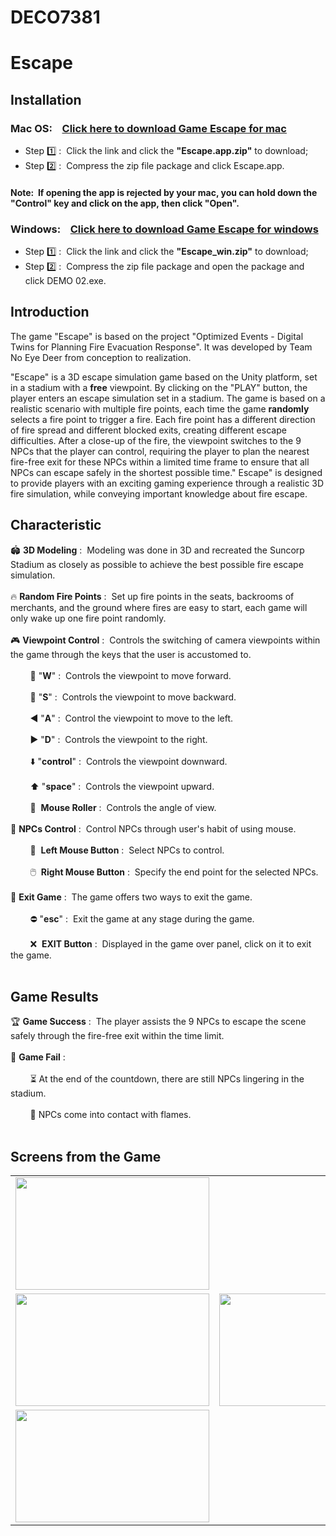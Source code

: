 # DECO7381 
# Escape
## Installation
### Mac OS:&nbsp;&nbsp;&nbsp;&nbsp;<a href="https://github.com/WenruiJiang0919/DECO7381/releases/tag/macversion">Click here to download Game Escape for mac</a>

- Step 1️⃣&nbsp;:&nbsp;&nbsp;Click the link and click the **"Escape.app.zip"** to download;
- Step 2️⃣&nbsp;:&nbsp;&nbsp;Compress the zip file package and click Escape.app.
  

#### Note:&nbsp;&nbsp;If opening the app is rejected by your mac, you can hold down the **"Control"** key and click on the app, then click **"Open"**.


### Windows:&nbsp;&nbsp;&nbsp;&nbsp;<a href="https://github.com/WenruiJiang0919/DECO7381/releases/tag/winversion">Click here to download Game Escape for windows</a>

- Step 1️⃣&nbsp;:&nbsp;&nbsp;Click the link and click the **"Escape_win.zip"** to download;
- Step 2️⃣&nbsp;:&nbsp;&nbsp;Compress the zip file package and open the package and click DEMO 02.exe.

## Introduction
The game "Escape" is based on the project "Optimized Events - Digital Twins for Planning Fire Evacuation Response". It was developed by Team No Eye Deer from conception to realization.

"Escape" is a 3D escape simulation game based on the Unity platform, set in a stadium with a **free** viewpoint. By clicking on the "PLAY" button, the player enters an escape simulation set in a stadium. The game is based on a realistic scenario with multiple fire points, each time the game **randomly** selects a fire point to trigger a fire. Each fire point has a different direction of fire spread and different blocked exits, creating different escape difficulties. After a close-up of the fire, the viewpoint switches to the 9 NPCs that the player can control, requiring the player to plan the nearest fire-free exit for these NPCs within a limited time frame to ensure that all NPCs can escape safely in the shortest possible time." Escape" is designed to provide players with an exciting gaming experience through a realistic 3D fire simulation, while conveying important knowledge about fire escape.

## Characteristic

🏟️ **3D Modeling**&nbsp;:&nbsp;&nbsp;Modeling was done in 3D and recreated the Suncorp Stadium as closely as possible to achieve the best possible fire escape simulation.<br/><br/>
🔥 **Random Fire Points**&nbsp;:&nbsp;&nbsp;Set up fire points in the seats, backrooms of merchants, and the ground where fires are easy to start, each game will only wake up one fire point randomly.<br/><br/>
🎮 **Viewpoint Control**&nbsp;:&nbsp;&nbsp;Controls the switching of camera viewpoints within the game through the keys that the user is accustomed to.<br/><br/>
&nbsp;&nbsp;&nbsp;&nbsp;&nbsp;&nbsp;&nbsp;&nbsp;🔼 "**W**"&nbsp;:&nbsp;&nbsp;Controls the viewpoint to move forward.<br/><br/>
&nbsp;&nbsp;&nbsp;&nbsp;&nbsp;&nbsp;&nbsp;&nbsp;🔽 "**S**"&nbsp;:&nbsp;&nbsp;Controls the viewpoint to move backward.<br/><br/>
&nbsp;&nbsp;&nbsp;&nbsp;&nbsp;&nbsp;&nbsp;&nbsp;◀️ "**A**"&nbsp;:&nbsp;&nbsp;Control the viewpoint to move to the left.<br/><br/>
&nbsp;&nbsp;&nbsp;&nbsp;&nbsp;&nbsp;&nbsp;&nbsp;▶️ "**D**"&nbsp;:&nbsp;&nbsp;Controls the viewpoint to the right.<br/><br/>
&nbsp;&nbsp;&nbsp;&nbsp;&nbsp;&nbsp;&nbsp;&nbsp;⬇️ "**control**"&nbsp;:&nbsp;&nbsp;Controls the viewpoint downward.<br/><br/>
&nbsp;&nbsp;&nbsp;&nbsp;&nbsp;&nbsp;&nbsp;&nbsp;⬆️ "**space**"&nbsp;:&nbsp;&nbsp;Controls the viewpoint upward.<br/><br/>
&nbsp;&nbsp;&nbsp;&nbsp;&nbsp;&nbsp;&nbsp;&nbsp;🌄 &nbsp;**Mouse Roller**&nbsp;:&nbsp;&nbsp;Controls the angle of view.<br/><br/>
👥 **NPCs Control**&nbsp;:&nbsp;&nbsp;Control NPCs through user's habit of using mouse.<br/><br/>
&nbsp;&nbsp;&nbsp;&nbsp;&nbsp;&nbsp;&nbsp;&nbsp;🎯 &nbsp;**Left Mouse Button**&nbsp;:&nbsp;&nbsp;Select NPCs to control.<br/><br/>
&nbsp;&nbsp;&nbsp;&nbsp;&nbsp;&nbsp;&nbsp;&nbsp;🖱️ &nbsp;**Right Mouse Button**&nbsp;:&nbsp;&nbsp;Specify the end point for the selected NPCs.<br/><br/>
🚪 **Exit Game**&nbsp;:&nbsp;&nbsp;The game offers two ways to exit the game.<br/><br/>
&nbsp;&nbsp;&nbsp;&nbsp;&nbsp;&nbsp;&nbsp;&nbsp;⛔ "**esc**"&nbsp;:&nbsp;&nbsp;Exit the game at any stage during the game.<br/><br/>
&nbsp;&nbsp;&nbsp;&nbsp;&nbsp;&nbsp;&nbsp;&nbsp;❌ &nbsp;**EXIT Button**&nbsp;:&nbsp;&nbsp;Displayed in the game over panel, click on it to exit the game.<br/><br/>

## Game Results
🏆 **Game Success**&nbsp;:&nbsp;&nbsp;The player assists the 9 NPCs to escape the scene safely through the fire-free exit within the time limit.<br/><br/>
🚨 **Game Fail**&nbsp;:<br/><br/>
&nbsp;&nbsp;&nbsp;&nbsp;&nbsp;&nbsp;&nbsp;&nbsp;⏳ At the end of the countdown, there are still NPCs lingering in the stadium.<br/><br/>
&nbsp;&nbsp;&nbsp;&nbsp;&nbsp;&nbsp;&nbsp;&nbsp;🚫 NPCs come into contact with flames.<br/><br/>

## Screens from the Game
<table>
    <tr>
        <td colspan="2"><a href="https://sm.ms/image/E3LuVTFcSpl9PKB" target="_blank"><img src="https://s2.loli.net/2023/10/18/E3LuVTFcSpl9PKB.png" width="310px" height="180px"></a></td>
        <td colspan="2"><a href="https://sm.ms/image/KVg5w6PGmZNakQH" target="_blank"><img src="https://s2.loli.net/2023/10/18/KVg5w6PGmZNakQH.png" width="310px" height="180px"></a></td>
    </tr>
    <tr>
        <td><a href="https://sm.ms/image/vPZuo9JRi1CEQjX" target="_blank"><img src="https://s2.loli.net/2023/10/18/vPZuo9JRi1CEQjX.png" width="310px" height="180px"></a></td>
        <td><a href="https://sm.ms/image/L4JKFIGSgrMkt7a" target="_blank"><img src="https://s2.loli.net/2023/10/18/L4JKFIGSgrMkt7a.png" width="310px" height="180px"></a></td>
        <td><a href="https://sm.ms/image/qRCEPTsjWyLVvGi" target="_blank"><img src="https://s2.loli.net/2023/10/18/qRCEPTsjWyLVvGi.png" width="310px" height="180px"></a></td>
    </tr>
    <tr>
        <td colspan="2"><a href="https://sm.ms/image/rOv4pdCsAQH9J6U" target="_blank"><img src="https://s2.loli.net/2023/10/18/rOv4pdCsAQH9J6U.png" width="310px" height="180px"></a></td>
        <td colspan="2"><a href="https://sm.ms/image/1NLSpFs7whU64r3" target="_blank"><img src="https://s2.loli.net/2023/10/18/1NLSpFs7whU64r3.png" width="310px" height="180px"></a></td>
    </tr>
</table>
